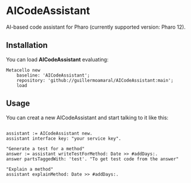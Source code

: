 # AICodeAssistant
AI-based code assistant for Pharo (currently supported version: Pharo 12).

## Installation

You can load **AICodeAssistant** evaluating:
```smalltalk
Metacello new
	baseline: 'AICodeAssistant';
	repository: 'github://guillermoamaral/AICodeAssistant:main';
	load
```

## Usage

You can creat a new AICodeAssistant and start talking to it like this:
```smalltalk

assistant := AICodeAssistant new.
assistant interface key: "your service key".

"Generate a test for a method"
answer := assistant writeTestForMethod: Date >> #addDays:.
answer partsTaggedWith: 'test'. "To get test code from the answer"

"Explain a method"
assistant explainMethod: Date >> #addDays:.
```
